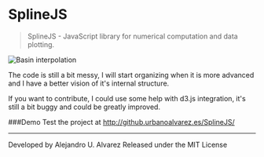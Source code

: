 SplineJS
========

> SplineJS - JavaScript library for numerical computation and data plotting.

![Basin interpolation](https://raw.github.com/aurbano/SplineJS/master/img/screenshot-linear-basis.png "B-spline interpolation")

The code is still a bit messy, I will start organizing when it is more advanced and I have a better vision of it's internal structure.

If you want to contribute, I could use some help with d3.js integration, it's still a bit buggy and could be greatly improved.

###Demo
Test the project at http://github.urbanoalvarez.es/SplineJS/

------
Developed by Alejandro U. Alvarez
Released under the MIT License

